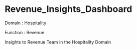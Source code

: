 # Revenue_Insights_Dashboard

Domain : Hospitality 

Function : Revenue





Insights to Revenue Team in the Hospitality Domain

